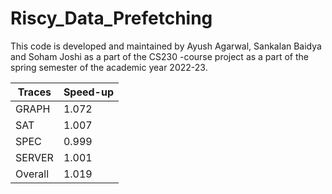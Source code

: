 # Riscy_Data_Prefetching

This code is developed and maintained by Ayush Agarwal, Sankalan Baidya and Soham Joshi as a part of the CS230 -course project as a part of the spring semester of the academic year 2022-23.


| Traces  | Speed-up |
|---------|----------|
| GRAPH   | 1.072    |
| SAT     | 1.007    |
| SPEC    | 0.999    |
| SERVER  | 1.001    |
| Overall | 1.019    |
